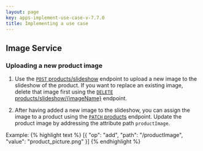 ```yaml
---
layout: page
key: apps-implement-use-case-v-7.7.0
title: Implementing a use case
---
```


## Image Service

### Uploading a new product image

1. Use the [`POST` products/slideshow](page:apps-api-post-shops-shopid-products-productid-slideshow-information) endpoint to upload a new image to the slideshow of the product.
If you want to replace an existing image, delete that image first using the [`DELETE` products/slideshow/{imageName}](page:apps-api-delete-shops-shopid-products-productid-slideshow-imagename-information) endpoint.

2. After having added a new image to the slideshow, you can assign the image to a product using the [`PATCH` products](page:apps-api-patch-shops-shopid-products-productid-information) endpoint.
Update the product image by addressing the attribute path `productImage`.

Example:
  {% highlight text %}
  [{
    "op": "add",
    "path": "/productImage",
    "value": "product_picture.png"
  }]
  {% endhighlight %}
